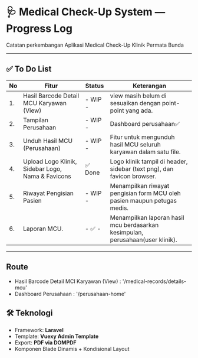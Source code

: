 # 🩺 Medical Check-Up System — Progress Log

Catatan perkembangan Aplikasi Medical Check-Up Klinik Permata Bunda

---

## ✅ To Do List

| No  | Fitur                                             | Status  | Keterangan                                                                     |
| --- | ------------------------------------------------- | ------- | ------------------------------------------------------------------------------ |
| 1.  | Hasil Barcode Detail MCU Karyawan (View)          | - WIP - | view masih belum di sesuaikan dengan point-point yang ada.                     |
| 2.  | Tampilan Perusahaan                               | - WIP - | Dashboard perusahaan✅                                                         |
| 3.  | Unduh Hasil MCU (Perusahaan)                      | - WIP - | Fitur untuk mengunduh hasil MCU seluruh karyawan dalam satu file.              |
| 4.  | Upload Logo Klinik, Sidebar Logo, Nama & Favicons | ✅ Done | Logo klinik tampil di header, sidebar (text png), dan favicon browser.         |
| 5.  | Riwayat Pengisian Pasien                          | - WIP - | Menampilkan riwayat pengisian form MCU oleh pasien maupun petugas medis.       |
| 6.  | Laporan MCU.                                      | - ✅ -  | Menampilkan laporan hasil mcu berdasarkan kesimpulan, perusahaan(user klinik). |

---

## Route

- Hasil Barcode Detail MCI Karyawan (View) : '/medical-records/details-mcu'
- Dashboard Perusahaan : '/perusahaan-home'

## 🛠️ Teknologi

- Framework: **Laravel**
- Template: **Vuexy Admin Template**
- Export: **PDF via DOMPDF**
- Komponen Blade Dinamis + Kondisional Layout
